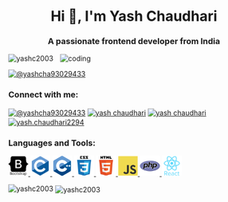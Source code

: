 
<h1 align="center">Hi 👋, I'm Yash Chaudhari</h1>
<h3 align="center">A passionate frontend developer from India</h3>
<image align="right" alt="coding" width="400" src="https://thumbs.gfycat.com/BetterFalseKid-max-1mb.gif">

<p align="left"> <img src="https://komarev.com/ghpvc/?username=yashc2003&label=Profile%20views&color=0e75b6&style=flat" alt="yashc2003" /> </p>

<p align="left"> <a href="https://twitter.com/@yashcha93029433" target="blank"><img src="https://img.shields.io/twitter/follow/@yashcha93029433?logo=twitter&style=for-the-badge" alt="@yashcha93029433" /></a> </p>

<h3 align="left">Connect with me:</h3>
<p align="left">
<a href="https://twitter.com/@yashcha93029433" target="blank"><img align="center" src="https://raw.githubusercontent.com/rahuldkjain/github-profile-readme-generator/master/src/images/icons/Social/twitter.svg" alt="@yashcha93029433" height="30" width="40" /></a>
<a href="https://linkedin.com/in/yash chaudhari" target="blank"><img align="center" src="https://raw.githubusercontent.com/rahuldkjain/github-profile-readme-generator/master/src/images/icons/Social/linked-in-alt.svg" alt="yash chaudhari" height="30" width="40" /></a>
<a href="https://fb.com/yash chaudhari" target="blank"><img align="center" src="https://raw.githubusercontent.com/rahuldkjain/github-profile-readme-generator/master/src/images/icons/Social/facebook.svg" alt="yash chaudhari" height="30" width="40" /></a>
<a href="https://instagram.com/yash.chaudhari2294" target="blank"><img align="center" src="https://raw.githubusercontent.com/rahuldkjain/github-profile-readme-generator/master/src/images/icons/Social/instagram.svg" alt="yash.chaudhari2294" height="30" width="40" /></a>
</p>

<h3 align="left">Languages and Tools:</h3>
<p align="left"> <a href="https://getbootstrap.com" target="_blank" rel="noreferrer"> <img src="https://raw.githubusercontent.com/devicons/devicon/master/icons/bootstrap/bootstrap-plain-wordmark.svg" alt="bootstrap" width="40" height="40"/> </a> <a href="https://www.cprogramming.com/" target="_blank" rel="noreferrer"> <img src="https://raw.githubusercontent.com/devicons/devicon/master/icons/c/c-original.svg" alt="c" width="40" height="40"/> </a> <a href="https://www.w3schools.com/cpp/" target="_blank" rel="noreferrer"> <img src="https://raw.githubusercontent.com/devicons/devicon/master/icons/cplusplus/cplusplus-original.svg" alt="cplusplus" width="40" height="40"/> </a> <a href="https://www.w3schools.com/css/" target="_blank" rel="noreferrer"> <img src="https://raw.githubusercontent.com/devicons/devicon/master/icons/css3/css3-original-wordmark.svg" alt="css3" width="40" height="40"/> </a> <a href="https://www.w3.org/html/" target="_blank" rel="noreferrer"> <img src="https://raw.githubusercontent.com/devicons/devicon/master/icons/html5/html5-original-wordmark.svg" alt="html5" width="40" height="40"/> </a> <a href="https://developer.mozilla.org/en-US/docs/Web/JavaScript" target="_blank" rel="noreferrer"> <img src="https://raw.githubusercontent.com/devicons/devicon/master/icons/javascript/javascript-original.svg" alt="javascript" width="40" height="40"/> </a> <a href="https://www.php.net" target="_blank" rel="noreferrer"> <img src="https://raw.githubusercontent.com/devicons/devicon/master/icons/php/php-original.svg" alt="php" width="40" height="40"/> </a> <a href="https://reactjs.org/" target="_blank" rel="noreferrer"> <img src="https://raw.githubusercontent.com/devicons/devicon/master/icons/react/react-original-wordmark.svg" alt="react" width="40" height="40"/> </a> </p>

<p><img align="left" src="https://github-readme-stats.vercel.app/api/top-langs?username=yashc2003&show_icons=true&locale=en&layout=compact" alt="yashc2003" /></p>

<p>&nbsp;<img align="center" src="https://github-readme-stats.vercel.app/api?username=yashc2003&show_icons=true&locale=en" alt="yashc2003" /></p>
